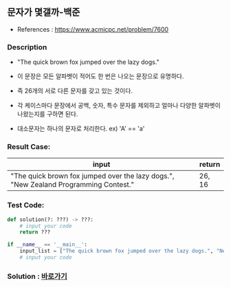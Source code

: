 ## 문자가 몇갤까-백준

* References : https://www.acmicpc.net/problem/7600

### Description

* "The quick brown fox jumped over the lazy dogs."

* 이 문장은 모든 알파벳이 적어도 한 번은 나오는 문장으로 유명하다.

* 즉 26개의 서로 다른 문자를 갖고 있는 것이다.

* 각 케이스마다 문장에서 공백, 숫자, 특수 문자를 제외하고 얼마나 다양한 알파벳이 나왔는지를 구하면 된다. 

* 대소문자는 하나의 문자로 처리한다. ex) 'A' == 'a'


### Result Case:

| input | return |
|---|---|
| "The quick brown fox jumped over the lazy dogs.", "New Zealand Programming Contest." | 26, 16 |


### Test Code:
```python
def solution(?: ???) -> ???:
    # input your code
    return ???

if __name__ == '__main__':
    input_list = ["The quick brown fox jumped over the lazy dogs.", "New Zealand Programming Contest."]
    # input your code
```

### Solution : [바로가기](https://github.com/takhyun12/Algorithm-Essential-Training/blob/main/Solutions/bestseller.py)
